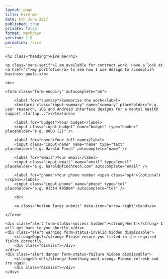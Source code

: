 ```yaml
---
layout: page
title: Hire me
date: 6th June 2017
published: true
private: false
format: markdown
version: 1.0
permalink: /hire
---
```


<div class="mw-480">

    <h1 class="heading">Hire me</h1>

    <p class="sans-serif">I am available for contract work. Have a look at <a href="/">my portfolio</a> to see how I use design to accomplish business goals.</p>

    <br>

    <form class="form-enquiry" autocomplete="on">

        <label for="summary">Summarise the work</label>
        <textarea class="input-summary" name="summary" placeholder="e.g. user research, iOS and Android interface designs for a mental health support startup..."></textarea>
        
        <label for="budget">Your budget</label>
        <input class="input-budget" name="budget" type="number" placeholder="e.g. 8000 (£)" />

        <label for="name">Your full name</label>
        <input class="input-name" name="name" type="text" placeholder="e.g. Harold Finch" autocomplete="name" />

        <label for="email">Your email</label>
        <input class="input-email" name="email" type="email" placeholder="e.g. harold@finchtech.com" autocomplete="email" />

        <label for="phone">Your phone number <span class="op4">(optional)</span></label>
        <input class="input-phone" name="phone" type="tel" placeholder="e.g. 01314 495864" autocomplete="tel" />

        <br>

        <a class="button large submit" data-icon="arrow-right">Send</a>

    </form>

    <div class="alert form-status-success hidden"><strong>Sent!</strong> I will get back to you shortly.</div>
    <div class="alert warning form-status-invalid hidden dismissable">
        <strong>Oops!</strong> Please ensure you filled in the required fields correctly.
        <div class="dismiss"></div>
    </div>
    <div class="alert danger form-status-failure hidden dismissable">
        <strong>Uh oh!</strong> Something went wrong. Please refresh and try again.
        <div class="dismiss"></div>
    </div>

</div>

<br>

<script language="javascript">

    $('.submit').click(onSubmit);

    function onSubmit(){
        if (isValid()){
            submitForm();
        } else {
            onInvalidSubmission();
        }
    }

    function getData(){
        return {
            summary: $('.input-summary').val(),
            name:  $('.input-name').val(),
            email: $('.input-email').val(),
            phone: $('.input-phone').val(),
            budget: parseInt($('.input-budget').val())
        }
    }

    function isValid(){
        var data = getData();
        return data.summary.length && data.name.length && (data.email.indexOf('@') > -1 || data.phone.length) && data.budget != NaN;
    }

    function onInvalidSubmission(){
        $('.alert').addClass('hidden');
        $('.form-status-invalid').removeClass('hidden');
    }

    function onSuccessfulSubmission(){
        $('.form-enquiry').addClass('hidden');
        $('.alert').addClass('hidden');
        $('.form-status-success').removeClass('hidden');
    }

    function onUnsuccessfulSubmission(){
        $('.alert').addClass('hidden');
        $('.form-status-failure').removeClass('hidden');
    }

    function submitForm(){
        $.ajax({
            url: 'https://gmph-work.glitch.me/enquiry',
            type: 'POST',
            data: JSON.stringify(getData()),
            headers: {
                'content-type': 'application/json',
            },
            dataType: 'json',
            statusCode: {
                200: onSuccessfulSubmission,
                500: onUnsuccessfulSubmission
            },
            error: onUnsuccessfulSubmission
        });
    }

    

</script>